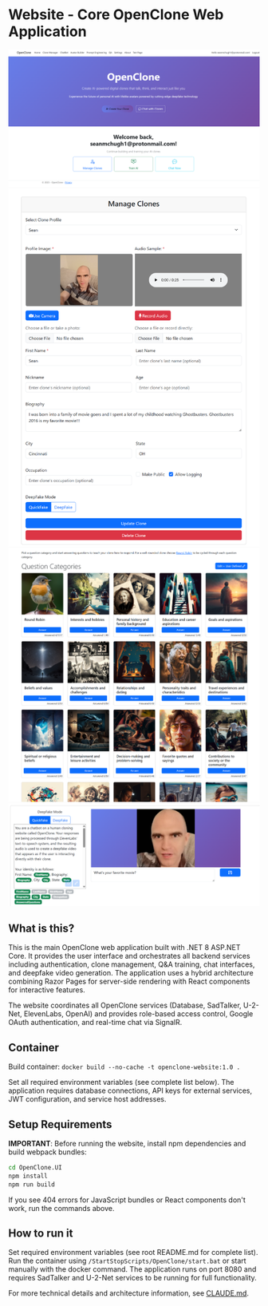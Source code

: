 # Website - Core OpenClone Web Application

<div align="center">

![Landing Page](Documentation/website-1.png)
![Clone Manager](Documentation/website-2.png)
![Chat Interface](Documentation/website-3.png)
![Q&A Training](Documentation/website-4.png)

</div>

## What is this?

This is the main OpenClone web application built with .NET 8 ASP.NET Core. It provides the user interface and orchestrates all backend services including authentication, clone management, Q&A training, chat interfaces, and deepfake video generation. The application uses a hybrid architecture combining Razor Pages for server-side rendering with React components for interactive features.

The website coordinates all OpenClone services (Database, SadTalker, U-2-Net, ElevenLabs, OpenAI) and provides role-based access control, Google OAuth authentication, and real-time chat via SignalR.

## Container

Build container: `docker build --no-cache -t openclone-website:1.0 .`

Set all required environment variables (see complete list below). The application requires database connections, API keys for external services, JWT configuration, and service host addresses.

## Setup Requirements

**IMPORTANT**: Before running the website, install npm dependencies and build webpack bundles:

```bash
cd OpenClone.UI
npm install
npm run build
```

If you see 404 errors for JavaScript bundles or React components don't work, run the commands above.

## How to run it

Set required environment variables (see root README.md for complete list). Run the container using `/StartStopScripts/OpenClone/start.bat` or start manually with the docker command. The application runs on port 8080 and requires SadTalker and U-2-Net services to be running for full functionality.

For more technical details and architecture information, see [CLAUDE.md](CLAUDE.md).